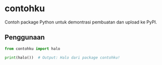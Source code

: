 # contohku

Contoh package Python untuk demontrasi pembuatan dan upload ke PyPI.

## Penggunaan

```python
from contohku import halo

print(halo())  # Output: Halo dari package contohku!
```
